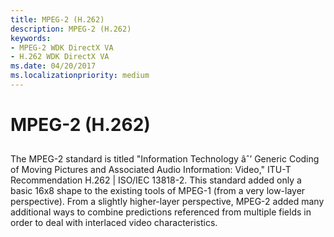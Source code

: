 ```yaml
---
title: MPEG-2 (H.262)
description: MPEG-2 (H.262)
keywords:
- MPEG-2 WDK DirectX VA
- H.262 WDK DirectX VA
ms.date: 04/20/2017
ms.localizationpriority: medium
---
```


# MPEG-2 (H.262)


## <span id="ddk_mpeg_2_h_262__gg"></span><span id="DDK_MPEG_2_H_262__GG"></span>


The MPEG-2 standard is titled "Information Technology âˆ’ Generic Coding of Moving Pictures and Associated Audio Information: Video," ITU-T Recommendation H.262 | ISO/IEC 13818-2. This standard added only a basic 16x8 shape to the existing tools of MPEG-1 (from a very low-layer perspective). From a slightly higher-layer perspective, MPEG-2 added many additional ways to combine predictions referenced from multiple fields in order to deal with interlaced video characteristics.

 

 






